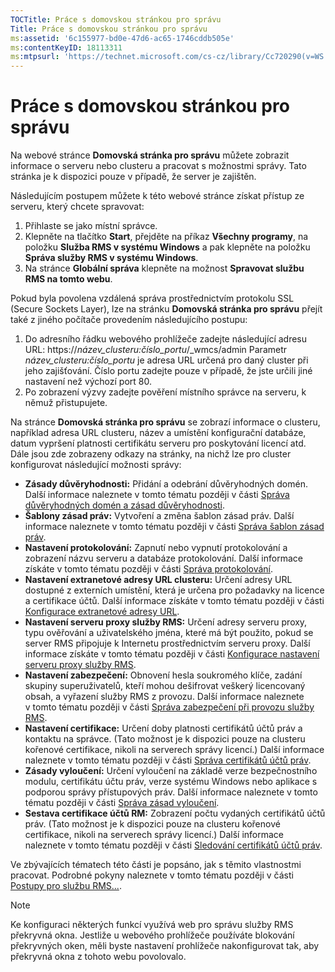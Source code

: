 ```yaml
---
TOCTitle: Práce s domovskou stránkou pro správu
Title: Práce s domovskou stránkou pro správu
ms:assetid: '6c155977-bd0e-47d6-ac65-1746cddb505e'
ms:contentKeyID: 18113311
ms:mtpsurl: 'https://technet.microsoft.com/cs-cz/library/Cc720290(v=WS.10)'
---
```


Práce s domovskou stránkou pro správu
=====================================

Na webové stránce **Domovská stránka pro správu** můžete zobrazit informace o serveru nebo clusteru a pracovat s možnostmi správy. Tato stránka je k dispozici pouze v případě, že server je zajištěn.

Následujícím postupem můžete k této webové stránce získat přístup ze serveru, který chcete spravovat:

1.  Přihlaste se jako místní správce.
2.  Klepněte na tlačítko **Start**, přejděte na příkaz **Všechny programy**, na položku **Služba RMS v systému Windows** a pak klepněte na položku **Správa služby RMS v systému Windows**.
3.  Na stránce **Globální správa** klepněte na možnost **Spravovat službu RMS na tomto webu**.

Pokud byla povolena vzdálená správa prostřednictvím protokolu SSL (Secure Sockets Layer), lze na stránku **Domovská stránka pro správu** přejít také z jiného počítače provedením následujícího postupu:

1.  Do adresního řádku webového prohlížeče zadejte následující adresu URL:
    https://*název\_clusteru:číslo\_portu*/\_wmcs/admin
    Parametr *název\_clusteru:číslo\_portu* je adresa URL určená pro daný cluster při jeho zajišťování. Číslo portu zadejte pouze v případě, že jste určili jiné nastavení než výchozí port 80.
2.  Po zobrazení výzvy zadejte pověření místního správce na serveru, k němuž přistupujete.

Na stránce **Domovská stránka pro správu** se zobrazí informace o clusteru, například adresa URL clusteru, název a umístění konfigurační databáze, datum vypršení platnosti certifikátu serveru pro poskytování licencí atd. Dále jsou zde zobrazeny odkazy na stránky, na nichž lze pro cluster konfigurovat následující možnosti správy:

-   **Zásady důvěryhodnosti:** Přidání a odebrání důvěryhodných domén. Další informace naleznete v tomto tématu později v části [Správa důvěryhodných domén a zásad důvěryhodnosti](https://technet.microsoft.com/1c96ee74-fd28-4511-be21-087e2b04c3ee).
-   **Šablony zásad práv:** Vytvoření a změna šablon zásad práv. Další informace naleznete v tomto tématu později v části [Správa šablon zásad práv](https://technet.microsoft.com/718286dc-3399-4556-96c9-ec3a33d31877).
-   **Nastavení protokolování:** Zapnutí nebo vypnutí protokolování a zobrazení názvu serveru a databáze protokolování. Další informace získáte v tomto tématu později v části [Správa protokolování](https://technet.microsoft.com/8fccfc57-2135-494e-8e44-f6191bf5e4a0).
-   **Nastavení extranetové adresy URL clusteru:** Určení adresy URL dostupné z externích umístění, která je určena pro požadavky na licence a certifikace účtů. Další informace získáte v tomto tématu později v části [Konfigurace extranetové adresy URL](https://technet.microsoft.com/88fec9ff-c96c-4d20-8856-0485e7507572).
-   **Nastavení serveru proxy služby RMS:** Určení adresy serveru proxy, typu ověřování a uživatelského jména, které má být použito, pokud se server RMS připojuje k Internetu prostřednictvím serveru proxy. Další informace získáte v tomto tématu později v části [Konfigurace nastavení serveru proxy služby RMS](https://technet.microsoft.com/179d2970-62e9-4487-aa5b-f4334234991e).
-   **Nastavení zabezpečení:** Obnovení hesla soukromého klíče, zadání skupiny superuživatelů, kteří mohou dešifrovat veškerý licencovaný obsah, a vyřazení služby RMS z provozu. Další informace naleznete v tomto tématu později v části [Správa zabezpečení při provozu služby RMS](https://technet.microsoft.com/62050812-de4f-4392-8d63-f2f89aa01ed4).
-   **Nastavení certifikace:** Určení doby platnosti certifikátů účtů práv a kontaktu na správce. (Tato možnost je k dispozici pouze na clusteru kořenové certifikace, nikoli na serverech správy licencí.) Další informace naleznete v tomto tématu později v části [Správa certifikátů účtů práv](https://technet.microsoft.com/49c5c2ba-e197-4e4b-b3b3-b3248f068bcc).
-   **Zásady vyloučení:** Určení vyloučení na základě verze bezpečnostního modulu, certifikátu účtu práv, verze systému Windows nebo aplikace s podporou správy přístupových práv. Další informace naleznete v tomto tématu později v části [Správa zásad vyloučení](https://technet.microsoft.com/ee31e099-e095-4648-95da-0009fbeb48cb).
-   **Sestava certifikace účtů RM:** Zobrazení počtu vydaných certifikátů účtů práv. (Tato možnost je k dispozici pouze na clusteru kořenové certifikace, nikoli na serverech správy licencí.) Další informace naleznete v tomto tématu později v části [Sledování certifikátů účtů práv](https://technet.microsoft.com/5bb0f3cf-fc44-4e60-a93f-c789d6f8a902).

Ve zbývajících tématech této části je popsáno, jak s těmito vlastnostmi pracovat. Podrobné pokyny naleznete v tomto tématu později v části [Postupy pro službu RMS...](https://technet.microsoft.com/82032075-f361-438f-a2c4-93ab29ae6cff).

> [!NOTE]
> Ke konfiguraci některých funkcí využívá web pro správu služby RMS překryvná okna. Jestliže u webového prohlížeče používáte blokování překryvných oken, měli byste nastavení prohlížeče nakonfigurovat tak, aby překryvná okna z tohoto webu povolovalo. 
